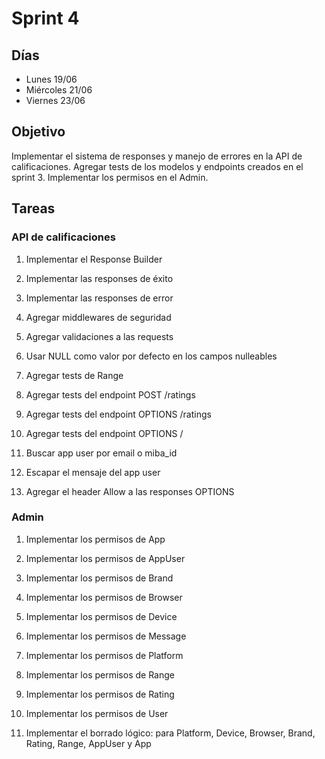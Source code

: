 # Sprint 4

## Días

- Lunes 19/06
- Miércoles 21/06
- Viernes 23/06

## Objetivo

Implementar el sistema de responses y manejo de errores en la API de calificaciones. Agregar tests de los modelos y endpoints creados en el sprint 3. Implementar los permisos en el Admin.

## Tareas

### API de calificaciones

1. Implementar el Response Builder

2. Implementar las responses de éxito

3. Implementar las responses de error

4. Agregar middlewares de seguridad

5. Agregar validaciones a las requests

6. Usar NULL como valor por defecto en los campos nulleables

7. Agregar tests de Range

8. Agregar tests del endpoint POST /ratings

9. Agregar tests del endpoint OPTIONS /ratings

10. Agregar tests del endpoint OPTIONS /

11. Buscar app user por email o miba_id

12. Escapar el mensaje del app user

13. Agregar el header Allow a las responses OPTIONS

### Admin

1. Implementar los permisos de App

2. Implementar los permisos de AppUser

3. Implementar los permisos de Brand

4. Implementar los permisos de Browser

5. Implementar los permisos de Device

6. Implementar los permisos de Message

7. Implementar los permisos de Platform

8. Implementar los permisos de Range

9. Implementar los permisos de Rating

10. Implementar los permisos de User

11. Implementar el borrado lógico: para Platform, Device, Browser, Brand, Rating, Range, AppUser y App
